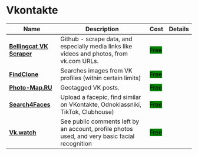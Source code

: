 # Vkontakte

| Name | Description | Cost | Details |
| --- | --- | --- | --- |
| [**Bellingcat VK Scraper**](https://github.com/bellingcat/vk-url-scraper) | Github - scrape data, and especially media links like videos and photos, from vk.com URLs. | <mark style="background-color:green;">Free</mark> |  |
| [**FindClone**](https://findclone.ru/) | Searches images from VK profiles (within certain limits) | <mark style="background-color:green;">Free</mark> |  |
| [**Photo-Map.RU**](http://photo-map.ru/) | Geotagged VK posts. | <mark style="background-color:green;">Free</mark> |  |
| [**Search4Faces**](https://search4faces.com) | Upload a facepic, find similar on VKontakte, Odnoklassniki, TikTok, Clubhouse) | <mark style="background-color:green;">Free</mark> |  |
| [**Vk.watch**](http://vk.watch/) | See public comments left by an account, profile photos used, and very basic facial recognition | <mark style="background-color:green;">Free</mark> |  |